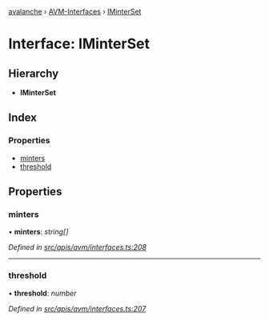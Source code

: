 [avalanche](../README.md) › [AVM-Interfaces](../modules/avm_interfaces.md) › [IMinterSet](avm_interfaces.iminterset.md)

# Interface: IMinterSet

## Hierarchy

* **IMinterSet**

## Index

### Properties

* [minters](avm_interfaces.iminterset.md#minters)
* [threshold](avm_interfaces.iminterset.md#threshold)

## Properties

###  minters

• **minters**: *string[]*

*Defined in [src/apis/avm/interfaces.ts:208](https://github.com/ava-labs/avalanchejs/blob/62a14d4/src/apis/avm/interfaces.ts#L208)*

___

###  threshold

• **threshold**: *number*

*Defined in [src/apis/avm/interfaces.ts:207](https://github.com/ava-labs/avalanchejs/blob/62a14d4/src/apis/avm/interfaces.ts#L207)*
